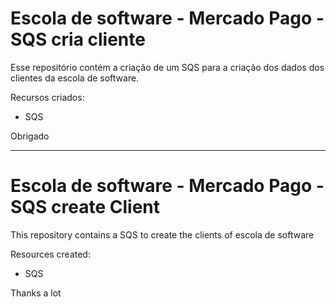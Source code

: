 # Escola de software - Mercado Pago - SQS cria cliente

Esse repositório contém a criação de um SQS para a criação dos dados dos clientes da escola de software.

Recursos criados:
- SQS

Obrigado
<hr/>

# Escola de software - Mercado Pago - SQS create Client

This repository contains a SQS to create the clients of escola de software

Resources created:
- SQS

Thanks a lot